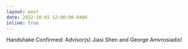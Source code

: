 ```yaml
---
layout: post
date: 2022-10-05 12:00:00-0400
inline: true
---
```


Handshake Confirmed: Advisor(s) Jiasi Shen and George Amvrosiadis!
